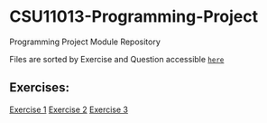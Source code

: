 # CSU11013-Programming-Project
Programming Project Module Repository

Files are sorted by Exercise and Question accessible [`here`](https://github.com/aLittleFluffy/CSU11013-Programming-Project/tree/master/Coursework)

## Exercises:
[Exercise 1](https://github.com/aLittleFluffy/CSU11013-Programming-Project/tree/master/Coursework/exercise1)
[Exercise 2](https://github.com/aLittleFluffy/CSU11013-Programming-Project/tree/master/Coursework/exercise2)
[Exercise 3](https://github.com/aLittleFluffy/CSU11013-Programming-Project/tree/master/Coursework/exercise3)
